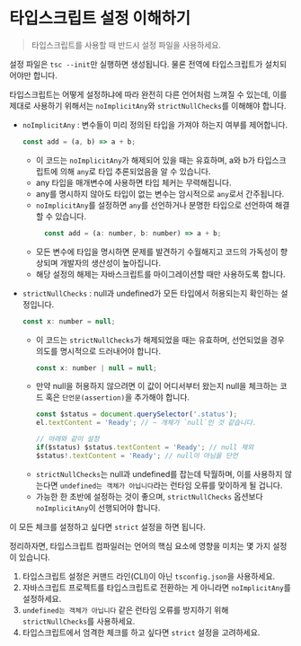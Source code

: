 # 타입스크립트 설정 이해하기
> 타입스크립트를 사용할 때 반드시 설정 파일을 사용하세요.

설정 파일은 `tsc --init`만 실행하면 생성됩니다. 물론 전역에 타입스크립트가 설치되어야만 합니다.

타입스크립트는 어떻게 설정하냐에 따라 완전히 다른 언어처럼 느껴질 수 있는데, 이를 제대로 사용하기 위해서는 `noImplicitAny`와 `strictNullChecks`를 이해해야 합니다.

- `noImplicitAny` : 변수들이 미리 정의된 타입을 가져야 하는지 여부를 제어합니다.
  ```js
  const add = (a, b) => a + b;
  ```
  - 이 코드는 `noImplicitAny`가 해제되어 있을 때는 유효하며, a와 b가 타입스크립트에 의해 `any`로 타입 추론되었음을 알 수 있습니다.
  - any 타입을 매개변수에 사용하면 타입 체커는 무력해집니다.
  - any를 명시하지 않아도 타입이 없는 변수는 암시적으로 `any`로서 간주됩니다.
  - `noImplicitAny`를 설정하면 `any`를 선언하거나 분명한 타입으로 선언하여 해결할 수 있습니다.
    ```js
      const add = (a: number, b: number) => a + b;
    ```
  - 모든 변수에 타입을 명시하면 문제를 발견하기 수월해지고 코드의 가독성이 향상되며 개발자의 생산성이 높아집니다.
  - 해당 설정의 해제는 자바스크립트를 마이그레이션할 때만 사용하도록 합니다.

- `strictNullChecks` : null과 undefined가 모든 타입에서 허용되는지 확인하는 설정입니다.
  ```js
  const x: number = null;
  ```
  - 이 코드는 `strictNullChecks`가 해제되었을 때는 유효하며, 선언되었을 경우 의도를 명시적으로 드러내어야 합니다.
    ```js
    const x: number | null = null;
    ```
  - 만약 null을 허용하지 않으려면 이 값이 어디서부터 왔는지 null을 체크하는 코드 혹은 `단언문(assertion)`을 추가해야 합니다.
    ```js
    const $status = document.querySelector('.status');
    el.textContent = 'Ready'; // ~ 개체가 `null`인 것 같습니다.

    // 아래와 같이 설정
    if($status) $status.textContent = 'Ready'; // null 제외
    $status!.textContent = 'Ready'; // null이 아님을 단언
    ```
  - `strictNullChecks`는 null과 undefined를 잡는데 탁월하며, 이를 사용하지 않는다면 `undefined는 객체가 아닙니다`라는 런타임 오류를 맞이하게 될 겁니다.
  - 가능한 한 초반에 설정하는 것이 좋으며, `strictNullChecks` 옵션보다 `noImplicitAny`이 선행되어야 합니다.

이 모든 체크를 설정하고 싶다면 `strict` 설정을 하면 됩니다.

정리하자면, 타입스크립트 컴파일러는 언어의 핵심 요소에 영향을 미치는 몇 가지 설정이 있습니다.
1. 타입스크립트 설정은 커맨드 라인(CLI)이 아닌 `tsconfig.json`을 사용하세요.
2. 자바스크립트 프로젝트를 타입스크립트로 전환하는 게 아니라면 `noImplicitAny`를 설정하세요.
3. `undefined는 객체가 아닙니다` 같은 런타임 오류를 방지하기 위해 `strictNullChecks`를 사용하세요.
4. 타입스크립트에서 엄격한 체크를 하고 싶다면 `strict` 설정을 고려하세요.